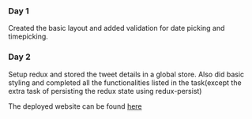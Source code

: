 ### Day 1

Created the basic layout and added validation for date picking and timepicking.

### Day 2

Setup redux and stored the tweet details in a global store. Also did basic styling and completed all the functionalities listed in the task(except the extra task of persisting the redux state using redux-persist)

The deployed website can be found [here](https://disappearing-tweets-arpan.herokuapp.com/)
